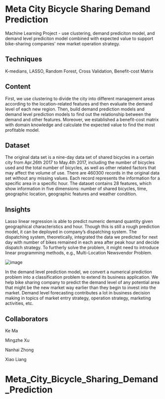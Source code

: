 # Meta City Bicycle Sharing Demand Prediction
Machine Learning Project - use clustering, demand prediciton model, and demand level prediciton model combined with expected value to support bike-sharing companies' new market operation strategy. 

## Techniques
K-medians, LASSO, Random Forest, Cross Validation, Benefit-cost Matrix

## Content
First, we use clustering to divide the city into different management areas according to the location-related features and then evaluate the demand level of each new region. Then, build demand prediction models and demand level prediction models to find out the relationship between the demand and other features. Moreover, we established a benefit-cost matrix with domain knowledge and calculate the expected value to find the most profitable model.

## Dataset
The original data set is a nine-day data set of shared bicycles in a certain city from Apr.26th 2017 to May.4th 2017, including the number of bicycles used and the total number of bicycles, as well as other related factors that may affect the volume of use. There are 460300 records in the original data set without any missing values. Each record represents the information for a specific area in a specific hour. The dataset contains 28 features, which show information in five dimensions: number of shared bicycles, time, geographic location, geographic features and weather condition.

## Insights
Lasso linear regression is able to predict numeric demand quantity given geographical characteristics and hour. Though this is still a rough prediction model, it can be deployed in company’s dispatching system. The dispatching system, theoretically, integrated the data we predicted for next day with number of bikes remained in each area after peak hour and decide dispatch strategy. To furtherly solve the problem, it might need to introduce linear programming methods, e.g., Multi-Location Newsvendor Problem. 

![image](https://user-images.githubusercontent.com/92670749/155497746-e1005a3f-a195-4955-a762-353aaf72884e.png)

In the demand level prediction model, we convert a numerical prediction problem into a classification problem to extend its business application. We help bike sharing company to predict the demand level of any potential area that might be the new market way earlier than they begin to invest into the market. Demand level forecasting contributes a lot in business decision making in topics of market entry strategy, operation strategy, marketing activities, etc.

## Collaborators

Ke Ma

Mingzhe Xu

Nanhai Zhong

Xiao Liang
# Meta_City_Bicycle_Sharing_Demand_Prediction
